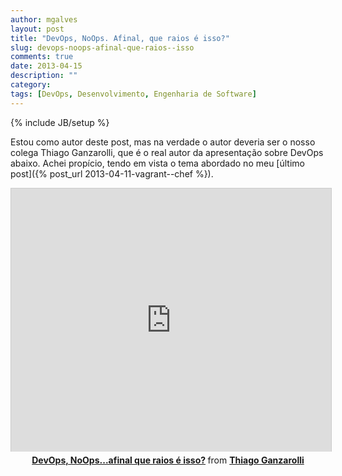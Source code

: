 ```yaml
---
author: mgalves
layout: post
title: "DevOps, NoOps. Afinal, que raios é isso?"
slug: devops-noops-afinal-que-raios--isso
comments: true
date: 2013-04-15
description: ""
category: 
tags: [DevOps, Desenvolvimento, Engenharia de Software]
---
```

{% include JB/setup %}

Estou como autor deste post, mas na verdade o autor deveria ser o nosso colega Thiago Ganzarolli, que é o real autor da apresentação sobre DevOps abaixo. Achei propício, tendo em vista o tema abordado no meu [último post]({% post_url 2013-04-11-vagrant--chef %}).

<center>
<iframe src="http://www.slideshare.net/slideshow/embed_code/15141885?rel=0" width="512" height="421" frameborder="0" marginwidth="0" marginheight="0" scrolling="no" style="border:1px solid #CCC;border-width:1px 1px 0;margin-bottom:5px"> </iframe> <div style="margin-bottom:5px"> <strong> <a href="http://www.slideshare.net/tganzarolli/devops-noopsafinal-que-raios-isso" title="DevOps, NoOps...afinal que raios é isso?" target="_blank">DevOps, NoOps...afinal que raios é isso?</a> </strong> from <strong><a href="http://www.slideshare.net/tganzarolli" target="_blank">Thiago Ganzarolli</a></strong> </div>
</center>